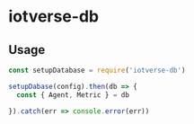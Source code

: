 # iotverse-db

## Usage

``` js
const setupDatabase = require('iotverse-db')

setupDabase(config).then(db => {
  const { Agent, Metric } = db

}).catch(err => console.error(err))
```